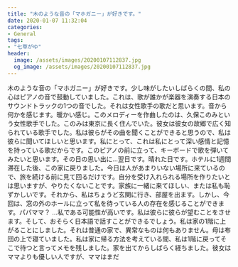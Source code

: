 ```yaml
---
title: "木のような音の「マホガニー」が好きです。"
date: 2020-01-07 11:32:04
categories:
- General
tags:
- "七草がゆ"
header:
  image: /assets/images/20200107112837.jpg
  og_image: /assets/images/20200107112837.jpg
---
```


木のような音の「マホガニー」が好きです。少し味がしたいしばらくの間、私の心はピアノの音で鼓動していました。これは、歌が誰かが楽器を演奏する日本のサウンドトラックの1つの音でした。それは女性歌手の歌だと思います。音から何かを感じます。暖かい感じ。このメロディーを作曲したのは、久保このみという女性歌手でした。このみは東京に長く住んでいた。彼女は彼女の故郷で広く知られている歌手でした。私は彼らがその曲を聞くことができると思うので、私は彼らに聞いてほしいと思います。私にとって、これは私にとって深い感情と記憶を持っている歌だからです。このピアノの前に立って、キーボードで歌を弾いてみたいと思います。その日の思い出に…翌日です。晴れた日です。ホテルに1週間滞在した後、この家に戻りました。今日は人があまりいない場所に来ているので、旅を続ける前に見て回るだけです。自分を受け入れられる場所を作りたいとは思いますが、やりたくないことです。家族に一緒に来てほしい、または私も恥ずかしいです。それから、私はちょうど玄関に行き、部屋を出ます。しかし、今回は、窓の外のホールに立って私を待っている人の存在を感じることができます。パパママ？ …私である可能性が高いです。私は彼らに彼らが望むことをさせます。そして、おそらく日本語で話すことができるでしょう。私は家の1階に上がることにしました。それは普通の家で、異常なものは何もありません。母は布団の上で寝ていました。私は家に帰る方法を考えている間、私は1階に戻ってそこで待つと言ってメモを残しました。家を出てからしばらく経ちました。彼女はママよりも優しい人ですが、ママはまだ
